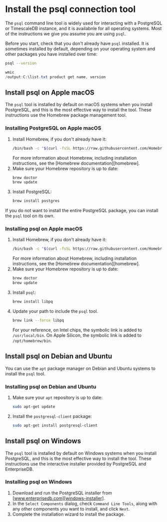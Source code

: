 # Install the psql connection tool
The `psql` command line tool is widely used for interacting with a PostgreSQL or
TimescaleDB instance, and it is availabnle for all operating systems. Most of
the instructions we give you assume you are using `psql`.

Before you start, check that you don't already have `psql` installed. It is
sometimes installed by default, depending on your operating system and other
packages you have installed over time:

<terminal>

<tab label='Linux/macOS'>

```bash
psql --version
```

</tab>

<tab label='Windows'>

```powershell
wmic
/output:C:\list.txt product get name, version
```

</tab>

</terminal>

## Install psql on Apple macOS
The `psql` tool is installed by default on macOS systems when you install
PostgreSQL, and this is the most effective way to install the tool. These
instructions use the Homebrew package management tool.

<procedure>

### Installing PostgreSQL on Apple macOS
1.  Install Homebrew, if you don't already have it:
    ```bash
    /bin/bash -c "$(curl -fsSL https://raw.githubusercontent.com/Homebrew/install/HEAD/install.sh)"
    ```
    For more information about Homebrew, including installation instructions,
    see the [Homebrew documentation][homebrew].
1.  Make sure your Homebrew repository is up to date:
    ```bash
    brew doctor
    brew update
    ```
1.  Install PostgreSQL:
    ```bash
    brew install postgres
    ```

</procedure>

If you do not want to install the entire PostgreSQL package, you can install the `psql` tool on its own.

<procedure>

### Installing psql on Apple macOS
1.  Install Homebrew, if you don't already have it:
    ```bash
    /bin/bash -c "$(curl -fsSL https://raw.githubusercontent.com/Homebrew/install/HEAD/install.sh)"
    ```
    For more information about Homebrew, including installation instructions,
    see the [Homebrew documentation][homebrew].
1.  Make sure your Homebrew repository is up to date:
    ```bash
    brew doctor
    brew update
    ```
1.  Install `psql`:
    ```bash
    brew install libpq
    ```
1.  Update your path to include the `psql` tool.
    ```bash
    brew link --force libpq
    ```
    For your reference, on Intel chips, the symbolic link is added to
    `/usr/local/bin`. On Apple Silicon, the symbolic link is added to
    `/opt/homebrew/bin`.

</procedure>

## Install psql on Debian and Ubuntu
You can use the `apt` package manager on Debian and Ubuntu systems to install
the `psql` tool.

<procedure>

### Installing psql on Debian and Ubuntu
1.  Make sure your `apt` repository is up to date:
    ```bash
    sudo apt-get update
    ```
1.  Install the `postgresql-client` package:
    ```bash
    sudo apt-get install postgresql-client
    ```

</procedure>

## Install psql on Windows
The `psql` tool is installed by default on Windows systems when you install
PostgreSQL, and this is the most effective way to install the tool. These
instructions use the interactive installer provided by PostgreSQL and
EnterpriseDB.

<procedure>

### Installing psql on Windows
1.  Download and run the PostgreSQL installer from
    [www.enterprisedb.com][windows-installer].
1.  In the `Select Components` dialog, check `Command Line Tools`, along with
    any other components you want to install, and click `Next`.
1.  Complete the installation wizard to install the package.

</procedure>


[brew-package-manager]: https://brew.sh/
[windows-installer]: https://www.postgresql.org/download/windows/
